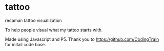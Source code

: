 # tattoo
recaman tattoo visualization

To help people visual what my tattoo starts with. 

Made using Javascript and P5. 
Thank you to https://github.com/CodingTrain for initail code base. 

